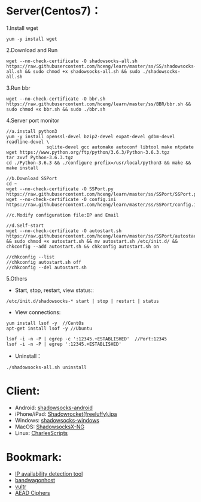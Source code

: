 # Server(Centos7)：
1.Install wget
```
yum -y install wget  
```
2.Download and Run
```
wget --no-check-certificate -O shadowsocks-all.sh https://raw.githubusercontent.com/hceng/learn/master/ss/SS/shadowsocks-all.sh && sudo chmod +x shadowsocks-all.sh && sudo ./shadowsocks-all.sh
```
3.Run bbr
```
wget --no-check-certificate -O bbr.sh https://raw.githubusercontent.com/hceng/learn/master/ss/BBR/bbr.sh && sudo chmod +x bbr.sh && sudo ./bbr.sh
```
4.Server port monitor
```
//a.install python3
yum -y install openssl-devel bzip2-devel expat-devel gdbm-devel readline-devel \
               sqlite-devel gcc automake autoconf libtool make ntpdate  
wget https://www.python.org/ftp/python/3.6.3/Python-3.6.3.tgz
tar zxvf Python-3.6.3.tgz
cd ./Python-3.6.3 && ./configure prefix=/usr/local/python3 && make && make install

//b.Download SSPort
cd ~
wget --no-check-certificate -O SSPort.py https://raw.githubusercontent.com/hceng/learn/master/ss/SSPort/SSPort.py 
wget --no-check-certificate -O config.ini https://raw.githubusercontent.com/hceng/learn/master/ss/SSPort/config.ini

//c.Modify configuration file:IP and Email

//d.Self-start
wget --no-check-certificate -O autostart.sh https://raw.githubusercontent.com/hceng/learn/master/ss/SSPort/autostart.sh  && sudo chmod +x autostart.sh && mv autostart.sh /etc/init.d/ && chkconfig --add autostart.sh && chkconfig autostart.sh on

//chkconfig --list
//chkconfig autostart.sh off
//chkconfig --del autostart.sh
```

5.Others

- Start, stop, restart, view status::
```
/etc/init.d/shadowsocks-* start | stop | restart | status
```

- View connections:
```
yum install lsof -y  //CentOs
apt-get install lsof -y //Ubuntu

lsof -i -n -P | egrep -c ':12345.+ESTABLISHED'  //Port:12345
lsof -i -n -P | egrep ':12345.+ESTABLISHED'
```

- Uninstall：
```
./shadowsocks-all.sh uninstall
```

# Client:
- Android: [shadowsocks-android](https://github.com/shadowsocks/shadowsocks-android/releases)
- iPhone/iPad: [Shadowrocket(freeluffy).ipa](https://github.com/hceng/learn/blob/master/ssr/Shadowrocket(freeluffy).ipa)
- Windows: [shadowsocks-windows](https://github.com/shadowsocks/shadowsocks-windows/releases)
- MacOS: [ShadowsocksX-NG](https://github.com/shadowsocks/ShadowsocksX-NG/releases)
- Linux: [CharlesScripts](https://github.com/the0demiurge/CharlesScripts/blob/master/charles/bin/ssr)

# Bookmark:
- [IP availability detection tool](https://www.toolsdaquan.com/ipcheck/)
- [bandwagonhost](https://bandwagonhost.com/index.php)
- [vultr](https://vultr.com/)
- [AEAD Ciphers](https://shadowsocks.org/en/spec/AEAD-Ciphers.html)

